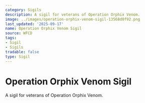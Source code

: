 ```yaml
---
category: Sigils
description: A sigil for veterans of Operation Orphix Venom.
image: ../images/operation-orphix-venom-sigil-13568d0f92.png
last_updated: '2025-09-17'
name: Operation Orphix Venom Sigil
source: WFCD
tags:
- Sigil
- Sigils
tradable: false
type: Sigil
---
```


# Operation Orphix Venom Sigil

A sigil for veterans of Operation Orphix Venom.

